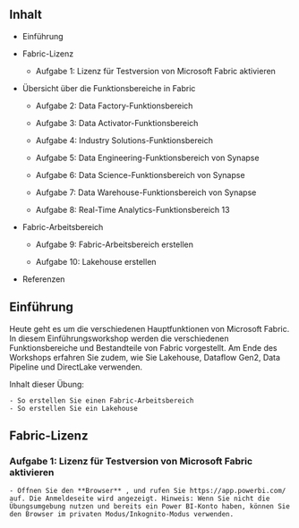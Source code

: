 ## Inhalt
- Einführung	

- Fabric-Lizenz	

    - Aufgabe 1: Lizenz für Testversion von Microsoft Fabric aktivieren	
- Übersicht über die Funktionsbereiche in Fabric	

    - Aufgabe 2: Data Factory-Funktionsbereich	

    - Aufgabe 3: Data Activator-Funktionsbereich	

    - Aufgabe 4: Industry Solutions-Funktionsbereich	

    - Aufgabe 5: Data Engineering-Funktionsbereich von Synapse	

    - Aufgabe 6: Data Science-Funktionsbereich von Synapse	

    - Aufgabe 7: Data Warehouse-Funktionsbereich von Synapse	

    - Aufgabe 8: Real-Time Analytics-Funktionsbereich	13

- Fabric-Arbeitsbereich	

    - Aufgabe 9: Fabric-Arbeitsbereich erstellen	

    - Aufgabe 10: Lakehouse erstellen	

- Referenzen	

## Einführung

Heute geht es um die verschiedenen Hauptfunktionen von Microsoft Fabric. In diesem
Einführungsworkshop werden die verschiedenen Funktionsbereiche und Bestandteile von Fabric vorgestellt. Am Ende des Workshops erfahren Sie zudem, wie Sie Lakehouse, Dataflow Gen2, Data Pipeline und DirectLake verwenden.

Inhalt dieser Übung:

    - So erstellen Sie einen Fabric-Arbeitsbereich
    - So erstellen Sie ein Lakehouse

## Fabric-Lizenz

### Aufgabe 1: Lizenz für Testversion von Microsoft Fabric aktivieren
    - Öffnen Sie den **Browser** , und rufen Sie https://app.powerbi.com/ auf. Die Anmeldeseite wird angezeigt. Hinweis: Wenn Sie nicht die Übungsumgebung nutzen und bereits ein Power BI-Konto haben, können Sie den Browser im privaten Modus/Inkognito-Modus verwenden.


